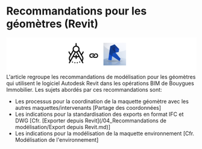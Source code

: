 # Recommandations pour les géomètres \(Revit\)

![](/assets/GEO_RVT.PNG)L'article regroupe les recommandations de modélisation pour les géomètres qui utilisent le logiciel Autodesk Revit dans les opérations BIM de Bouygues Immobilier. Les sujets abordés par ces recommandations sont:

* Les processus pour la coordination de la maquette géomètre avec les autres maquettes/intervenants  \[Partage des coordonnées\] 
* Les indications pour la standardisation des exports en format IFC et DWG \[Cfr. [Exporter depuis Revit](/04_Recommandations de modélisation/Export depuis Revit.md)\]
* Les indications pour la modélisation de la maquette environnement  \[Cfr. Modélisation de l'environnement\]



